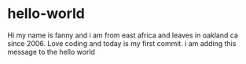 # hello-world
Hi my name is fanny and i am from east africa and leaves in oakland ca since 2006. Love coding and today is my first commit.
i am adding this message to the hello world

